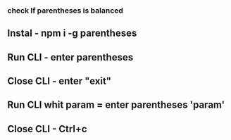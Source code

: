 ### check If parentheses is balanced
## Instal - npm i -g parentheses

## Run CLI - enter parentheses
## Close CLI - enter "exit"

## Run CLI whit param = enter parentheses 'param'
## Close CLI - Ctrl+c
